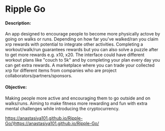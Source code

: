 # Ripple Go


#### Description: 
An app designed to encourage people to become more physically actove by going on walks or runs. Depending on how far you've walked/ran you claim xrp rewards with potential to integrate other activities. Completing a workout/walk/run guarantees rewards but you can also solve a puzzle after to get more rewards e.g. x10, x20. The interface could have different workout plans like "couch to 5k" and by completing your plan every day you can get extra rewards. A marketplace where you can trade your collected xrp for different items from companies who are project collaborators/partners/sponsors. 

#### Objective: 
Making people more active and encouraging them to go outside and on walks/runs. Aiming to make fitness more rewarding and fun with extra mental challenges while introducing the cryptocurrency.

https://anastasiya101.github.io/Ripple-Go/)https://anastasiya101.github.io/Ripple-Go/
